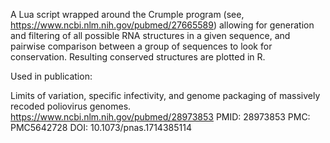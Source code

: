 A Lua script wrapped around the Crumple program (see, https://www.ncbi.nlm.nih.gov/pubmed/27665589) allowing for generation and filtering of all possible RNA structures in a given sequence, and pairwise comparison between a group of sequences to look for conservation. Resulting conserved structures are plotted in R.

Used in publication:

Limits of variation, specific infectivity, and genome packaging of massively recoded poliovirus genomes.
https://www.ncbi.nlm.nih.gov/pubmed/28973853
PMID: 28973853
PMC: PMC5642728
DOI: 10.1073/pnas.1714385114
